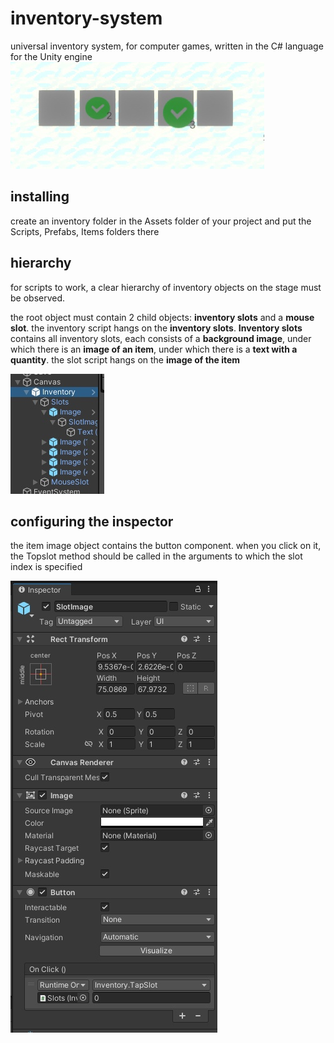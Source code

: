 # inventory-system
universal inventory system, for computer games, written in the C# language for the Unity engine
![example](https://github.com/Fisash/inventory-system/blob/main/images/result.jpg)
## installing
create an inventory folder in the Assets folder of your project and put the Scripts, Prefabs, Items folders there

## hierarchy
for scripts to work, a clear hierarchy of inventory objects on the stage must be observed.

the root object must contain 2 child objects: **inventory slots** and a **mouse slot**. the inventory script hangs on the **inventory slots**.
**Inventory slots** contains all inventory slots, each consists of a **background image**, under which there is an **image of an item**, under which there is a **text with a quantity**. the slot script hangs on the **image of the item**

![example](https://github.com/Fisash/inventory-system/blob/main/images/hierarchy.jpg)

## configuring the inspector
the item image object contains the button component. when you click on it, the Topslot method should be called in the arguments to which the slot index is specified

![example](https://github.com/Fisash/inventory-system/blob/main/images/slot_inspector.jpg)
